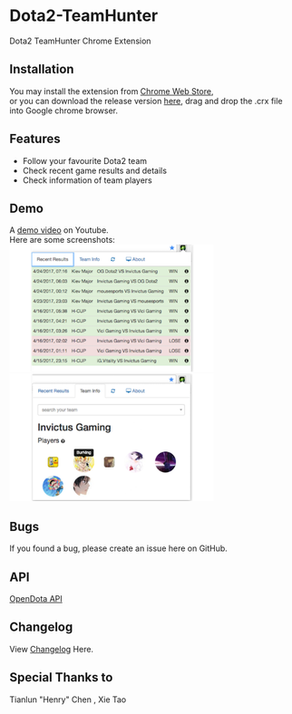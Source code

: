 # Dota2-TeamHunter
Dota2 TeamHunter Chrome Extension
## Installation
You may install the extension from [Chrome Web Store](https://chrome.google.com/webstore/detail/dota2-teamhunter/gegfoghhgdpcgfbmambjkgmmghgdedmc),
<br>or you can download the release version [here](https://pan.baidu.com/s/1dFJ1YO5), drag and drop the .crx file into Google chrome browser.
## Features
* Follow your favourite Dota2 team
* Check recent game results and details 
* Check information of team players
## Demo
A [demo video](https://www.youtube.com/watch?v=ZoMog4GtXdo) on Youtube.<br>
Here are some screenshots:<br>
<img width="360" height="225" src="https://github.com/XiyanHu/Dota2-TeamHunter/blob/master/images/screenshot/gameresult.png"/>
<img width="360" height="225" src="https://github.com/XiyanHu/Dota2-TeamHunter/blob/master/images/screenshot/teaminfo.png"/>
## Bugs
If you found a bug, please create an issue here on GitHub.
## API
[OpenDota API](https://api.opendota.com/api)
## Changelog
View [Changelog](https://github.com/XiyanHu/Dota2-TeamHunter/blob/master/CHANGELOG.md) Here.
## Special Thanks to 
Tianlun "Henry" Chen , Xie Tao
